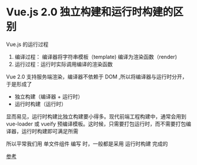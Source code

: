 # Vue.js 2.0 独立构建和运行时构建的区别
Vue.js 的运行过程
1. 编译过程： 编译器将字符串模板（template) 编译为渲染函数（render)
2. 运行过程：运行时实际调用编译的渲染函数

Vue 2.0 支持服务端渲染，编译器不依赖于 DOM ,所以将编译器与运行时分开，于是形成了
- 独立构建（编译器 + 运行时）
- 运行时构建（运行时）

显而易见，运行时构建比独立构建要小得多。现代前端工程构建中，通常会用到 vue-loader 或 vueify 预编译模板。这时候，只需要打包运行时，而不需要打包编译器，运行时构建即可满足所需

所以平常我们用 单文件组件 编写 时，一般都是采用 运行时构建 完成的

[参考](https://jingsam.github.io/2016/10/23/standalone-vs-runtime-only-build-in-vuejs2.html)
